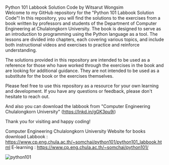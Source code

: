 Python 101 Labbook Solution Code by Witsarut Wongsim</br>
Welcome to my GitHub repository for the "Python 101 Labbook Solution Code"!
In this repository, you will find the solutions to the exercises from a book written by professors and students of the Department of Computer Engineering at Chulalongkorn University. The book is designed to serve as an introduction to programming using the Python language as a tool. The lessons are divided into chapters, each covering various topics, and include both instructional videos and exercises to practice and reinforce understanding.

The solutions provided in this repository are intended to be used as a reference for those who have worked through the exercises in the book and are looking for additional guidance. They are not intended to be used as a substitute for the book or the exercises themselves.

Please feel free to use this repository as a resource for your own learning and development. If you have any questions or feedback, please don't hesitate to reach out.

And also you can download the labbook from "Computer Engineering Chulalongkorn University" (https://lnkd.in/gGK3pu9i)

Thank you for visiting and happy coding!

Computer Engineering Chulalongkorn University Website for books download 
Labbook : https://www.cp.eng.chula.ac.th/~somchai/python101/python101_labbook.html
E-learning : https://www.cp.eng.chula.ac.th/~somchai/python101/

![python101](https://user-images.githubusercontent.com/61573397/213209551-7944e6f6-b681-4aee-b236-4374682fbe7d.JPG)
